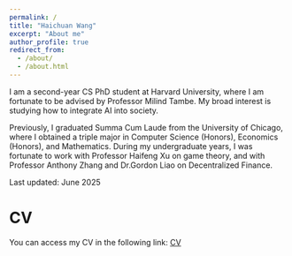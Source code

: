```yaml
---
permalink: /
title: "Haichuan Wang"
excerpt: "About me"
author_profile: true
redirect_from: 
  - /about/
  - /about.html
---
```


I am a second-year CS PhD student at Harvard University, where I am fortunate to be advised by Professor Milind Tambe. My broad interest is studying how to integrate AI into society.

Previously, I graduated Summa Cum Laude from the University of Chicago, where I obtained a triple major in Computer Science (Honors), Economics (Honors), and Mathematics. During my undergraduate years, I was fortunate to work with Professor Haifeng Xu on game theory, and with Professor Anthony Zhang and Dr.Gordon Liao on Decentralized Finance.

Last updated: June 2025

CV
======

You can access my CV in the following link: [CV](https://www.dropbox.com/scl/fi/73fp00iis77wk8yloqbw0/Haichuan_CV.pdf?rlkey=buh0kw7beeezqkmu6lpgmtowa&st=3jxjdpeg&dl=0)


